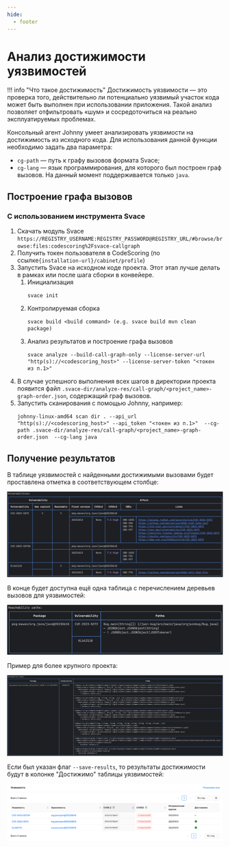 ```yaml
---
hide:
  - footer
---
```


# Анализ достижимости уязвимостей

!!! info "Что такое достижимость"
    Достижимость уязвимости — это проверка того, действительно ли потенциально уязвимый участок кода может быть выполнен при использовании приложения. 
    Такой анализ позволяет отфильтровать «шум» и сосредоточиться на реально эксплуатируемых проблемах.

Консольный агент Johnny умеет анализировать уязвимости на достижимость из исходного кода. Для использования данной функции необходимо задать два параметра:

- `cg-path` — путь к графу вызовов формата Svace;
- `cg-lang` — язык программирования, для которого был построен граф вызовов. На данный момент поддерживается только `java`.

## Построение графа вызовов

### С использованием инструмента Svace

1. Скачать модуль Svace ```https://REGISTRY_USERNAME:REGISTRY_PASSWORD@REGISTRY_URL/#browse/browse:files:codescoring%2Fsvace-callgraph```
2. Получить токен пользователя в CodeScoring (по ссылке`{installation-url}/cabinet/profile`)
3. Запустить Svace на исходном коде проекта. Этот этап лучше делать в рамках или после шага сборки в конвейере.
   1. Инициализация
      ```shell
      svace init
      ```
   2. Контролируемая сборка
      ```shell
      svace build <build command> (e.g. svace build mvn clean package)
      ```
   3. Анализ результатов и построение графа вызовов
      ```shell
      svace analyze --build-call-graph-only --license-server-url "http(s)://<codescoring_host>" --license-server-token "<токен из п.1>"  
      ```
4. В случае успешного выполнения всех шагов в директории проекта появится файл `.svace-dir/analyze-res/call-graph/<project_name>-graph-order.json`, содержащий граф вызовов.
5. Запустить сканирования с помощью Johnny, например:
    ```shell
    johnny-linux-amd64 scan dir . --api_url "http(s)://<codescoring_host>" --api_token "<токен из п.1>"  --cg-path .svace-dir/analyze-res/call-graph/<project_name>-graph-order.json  --cg-lang java
    ```

## Получение результатов

В таблице уязвимостей с найденными достижимыми вызовами будет проставлена отметка в соответствующем столбце:

![Таблица уязвимостей с колонкой Reachable](/assets/img/reachability/json-bug-vulnerabilities-table.png)

В конце будет доступна ещё одна таблица с перечислением деревьев вызовов для уязвимостей:

![Таблица путей достижимости уязвимостей json-bug](/assets/img/reachability/json-bug-paths.png)

Пример для более крупного проекта:

![Таблица путей достижимости уязвимостей dep-track](/assets/img/reachability/dep-track-paths.png)

Если был указан флаг `--save-results`, то результаты достижимости будут в колонке "Достижимо" таблицы уязвимостей:

![Таблица уязвимостей json-bug](/assets/img/reachability/json-bug-ui-reachable-column.png)